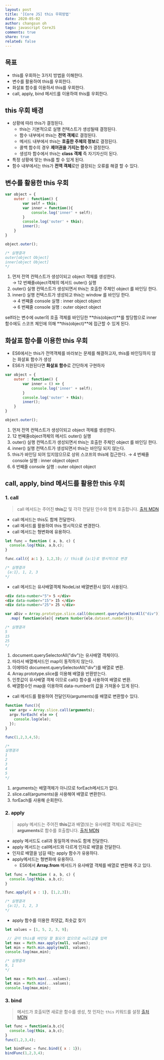 ```yaml
---
layout: post
title: '[Core JS] this 우회방법'
date: 2020-05-02
author: changsun oh
tags: javascript CoreJS
comments: true
share: true
related: false
---
```

## 목표 
* this를 우회하는 3가지 방법을 이해한다. 
* 변수를 활용하여 this를 우회한다. 
* 화살표 함수를 이용하셔 this를 우회한다.
* call, apply, bind 메서드를 이용하여 this를 우회한다.

## this 우회 배경
* 상황에 따라 this가 결정된다. 
  *  this는 기본적으로 실행 컨텍스트가 생성될때 결정된다.
  *  함수 내부에서 this는 **전역 객체**로 결정된다. 
  *  메서드 내부에서 this는 **호출한 주체의 정보**로 결정된다.
  *  콜백 함수의 경우 **제어권을 가지는 함수**가 결정한다.
  *  생성자 함수에서 this는 **class 객체** 즉 자기자신이 된다.  
* 특정 상황에 맞는 this를 할 수 있게 된다.  
* 함수 내부에서는 this가 **전역 객체**로만 결정되는 오류를 해결 할 수 있다.

## 변수를 활용한 this 우회 

```javascript 
var object = {
    outer : function() {
        var self = this;
        var inner = function(){
            console.log('inner' + self);
        }
        console.log('outer' + this);
        inner();
    }
}

object.outer();

/* 실행결과 
outer[object Object]
inner[object Object]
*/ 
```
1. 먼저 전역 컨텍스트가 생성이되고 object 객체를 생성한다.  
  → 12 번째줄object객체의 메서드 outer() 실행 
2. outer() 실행 컨텍스트가 생성되면서 this는 호출한 주체인 object 를 바인딩 한다.
3. inner() 실행 컨텍스트가 생성되고 this는 window 를 바인딩 한다.  
  → 4 번째줄 console 실행 : inner object object  
  → 6 번째줄 console 실행 : outer object object

self라는 변수에 outer의 호출 객체를 바인딩한 **this(object)**를 할당함으로 inner함수에도 스코프 체인에 의해 **this(object)**에 접근할 수 있게 된다.  

## 화살표 함수를 이용한 this 우회

* ES6에서는 this가 전역객체를 바라보는 문제를 해결하고자, this를 바인딩하지 않는 화살표 함수가 생성
* ES6가 지원된다면 **화살표 함수**로 간단하게 구현하자

```javascript 
var object = {
    outer : function() {
        var inner = () => {
            console.log('inner' + self);
        }
        console.log('outer' + this);
        inner();
    }
}

object.outer();
```

1. 먼저 전역 컨텍스트가 생성이되고 object 객체를 생성한다. 
2. 12 번째줄object객체의 메서드 outer() 실행 
3. outer() 실행 컨텍스트가 생성되면서 this는 호출한 주체인 object 를 바인딩 한다.
4. inner() 실행 컨텍스트가 생성되면서 this는 바인딩 되지 않는다.  
5. this가 바인딩 되어 있지않으므로 상위 스코프의 this에 접근한다.
  → 4 번째줄 console 실행 : inner object object
6. 6 번째줄 console 실행 : outer object object


## call, apply, bind 메서드를 활용한 this 우회

### 1. call
> call 메서드는 주어진 **this**값 및 각각 전달된 인수와 함께 호출합니다. [출처 MDN](https://developer.mozilla.org/ko/docs/Web/JavaScript/Reference/Global_Objects/Function/call)

 * call 메서드는 this도 함께 전달한다.  
 * call 메서드를 활용하여 this 명시적으로 변경한다.
 * call 메서드는 형변화에 유용하다.

```javascript
let func = function ( a, b, c) {
  console.log(this, a,b,c);
}

func.call({ a:1 }, 1,2,3); // this를 {a:1}로 명시적으로 변경

/* 실행결과 
 {a:1}, 1, 2, 3
*/
```


 * call 메서드는 유사배열객체 NodeList 배열변환시 많이 사용된다.

```html
<div data-number="5"> 5 </div>
<div data-number="15"> 15 </div>
<div data-number="25"> 25 </div>
```

```javascript
var aDiv = Array.prototype.slice.call(document.querySelectorAll("div")) //변환
  .map( function(ele){ return Number(ele.dataset.number)});

/* 실행결과 
5
15
25
*/
```
1. document.querySelectorAll("div")는 유사배열 객체이다. 
2. 따라서 배열메서드인 map이 동작하지 않는다.
3. 이에따라 document.querySelectorAll("div")를 배열로 변환.
4. Array.prototype.slice를 이용해 배열을 반환받는다. 
5. 인풋값이 유사배열 객체 이므로 call() 함수를 사용하여 배열로 변환. 
6. 배열함수인 map을 이용하여 data-number의 값을 가져올수 있게 된다.

* call 메서드를 활용하여 전달인자(arguments)를 배열로 변환할수 있다.

```javascript
function func(){
  var argv = Array.slice.call(arguments);
  argv.forEach( ele => {
    console.log(ele);
  }); 
}

func(1,2,3,4,5);

/* 
실행결과 
1
2
3
4
5
*/
```
 1. arguments는 배열객체가 아니므로 forEach메서드가 없다.
 2. slice.call(arguments)을 사용해여 배열로 변환한다.
 3. forEach를 사용해 순회한다.  

### 2. apply

> apply 메서드는 주어진 **this**값과 배열(또는 유사배열 객체)로 제공되는 **arguments**로 함수를 호출합니다. [출처 MDN](https://developer.mozilla.org/ko/docs/Web/JavaScript/Reference/Global_Objects/Function/apply)

 * apply 메서드도 call과 동일하게 this도 함께 전달한다.
 * apply 메서드는 call메서드와 다르게 인자로 배열을 전달한다.  
 * 인자로 배열을 넘길 때는 apply 함수가 유용하다.  
 * apply메서드는 형변화에 유용하다.  
   * ES6에서 **Array.from** 메서드가 유사배열 객체를 배열로 변환해 주고 있다.  

```javascript
let func = function ( a, b, c) {
  console.log(this, a,b,c);
}

func.apply({ a : 1}, [1,2,3]);

/* 실행결과 
 {a:1}, 1, 2, 3
*/
```
 * apply 함수를 이용한 최댓값, 최솟값 찾기
  
```javascript
let values = [1, 5, 2, 3, 9];

 // 굳이 this를 바인딩 할 필요가 없으므로 null값을 입력
let max = Math.max.apply(null, values);
let min = Math.min.apply(null, values);
console.log(max,min);

/* 실행결과
9, 1
*/
```

```javascript 
let max = Math.max(...values);
let min = Math.min(...values);
console.log(max,min);
```

### 3. bind  

> 메서드가 호출되면 새로운 함수를 생성, 첫 인자는 `this` 키워드를 설정 [출처 MDN](https://developer.mozilla.org/ko/docs/Web/JavaScript/Reference/Global_Objects/Function/bind)

```javascript
let func = function(a,b,c){
  console.log(this, a,b,c);
}
func(1,2,3,4);

let bindFunc = func.bind({ x : 1});
bindFunc(1,2,3,4);
```


